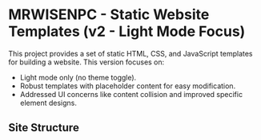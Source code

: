 # MRWISENPC - Static Website Templates (v2 - Light Mode Focus)

This project provides a set of static HTML, CSS, and JavaScript templates for building a website. This version focuses on:
- Light mode only (no theme toggle).
- Robust templates with placeholder content for easy modification.
- Addressed UI concerns like content collision and improved specific element designs.

## Site Structure